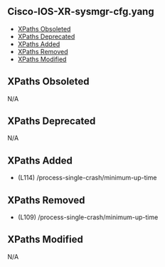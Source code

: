 ## Cisco-IOS-XR-sysmgr-cfg.yang

- [XPaths Obsoleted](#xpaths-obsoleted)
- [XPaths Deprecated](#xpaths-deprecated)
- [XPaths Added](#xpaths-added)
- [XPaths Removed](#xpaths-removed)
- [XPaths Modified](#xpaths-modified)

## XPaths Obsoleted

N/A

## XPaths Deprecated

N/A

## XPaths Added

- (L114)	/process-single-crash/minimum-up-time

## XPaths Removed

- (L109)	/process-single-crash/minimum-up-time

## XPaths Modified

N/A

